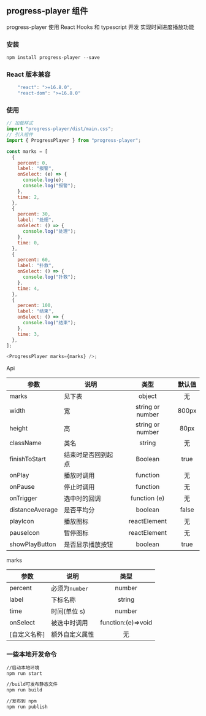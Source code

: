 ## progress-player 组件

progress-player 使用 React Hooks 和 typescript 开发 实现时间进度播放功能

### 安装

```javascript
npm install progress-player --save
```

### React 版本兼容

```javascript
    "react": ">=16.8.0",
    "react-dom": ">=16.8.0"
```

### 使用

```javascript
// 加载样式
import "progress-player/dist/main.css";
// 引入组件
import { ProgressPlayer } from "progress-player";

const marks = [
  {
    percent: 0,
    label: "报警",
    onSelect: (e) => {
      console.log(e);
      console.log("报警");
    },
    time: 2,
  },
  {
    percent: 30,
    label: "处理",
    onSelect: () => {
      console.log("处理");
    },
    time: 0,
  },
  {
    percent: 60,
    label: "扑救",
    onSelect: () => {
      console.log("扑救");
    },
    time: 4,
  },
  {
    percent: 100,
    label: "结束",
    onSelect: () => {
      console.log("结束");
    },
    time: 3,
  },
];

<ProgressPlayer marks={marks} />;
```

Api

| 参数            | 说明               |       类型       | 默认值 |
| --------------- | ------------------ | :--------------: | :----: |
| marks           | 见下表             |      object      |   无   |
| width           | 宽                 | string or number | 800px  |
| height          | 高                 | string or number |  80px  |
| className       | 类名               |      string      |   无   |
| finishToStart   | 结束时是否回到起点 |     Boolean      |  true  |
| onPlay          | 播放时调用         |     function     |   无   |
| onPause         | 停止时调用         |     function     |   无   |
| onTrigger       | 选中时的回调       |   function (e)   |   无   |
| distanceAverage | 是否平均分         |     boolean      | false  |
| playIcon        | 播放图标           |   reactElement   |   无   |
| pauseIcon       | 暂停图标           |   reactElement   |   无   |
| showPlayButton  | 是否显示播放按钮   |     boolean      |  true  |

marks

| 参数         | 说明           |        类型        |
| ------------ | -------------- | :----------------: |
| percent      | 必须为`number` |       number       |
| label        | 下标名称       |       string       |
| time         | 时间(单位 s)   |       number       |
| onSelect     | 被选中时调用   | function:(e)=>void |
| [自定义名称] | 额外自定义属性 |         无         |

### 一些本地开发命令

```bash
//启动本地环境
npm run start

//build可发布静态文件
npm run build

//发布到 npm
npm run publish
```
